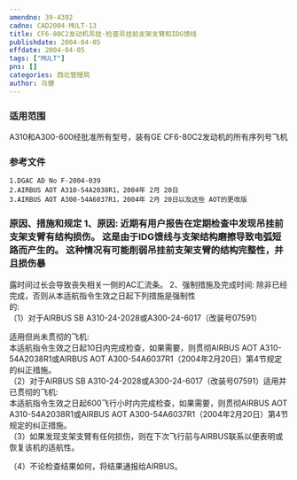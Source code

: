 ```yaml
---
amendno: 39-4392  
cadno: CAD2004-MULT-13  
title: CF6-80C2发动机吊挂-检查吊挂前支架支臂和IDG馈线  
publishdate: 2004-04-05  
effdate: 2004-04-05  
tags: ["MULT"]  
pns: []  
categories: 西北管理局  
author: 马健  
---
```

  
### 适用范围  
A310和A300-600经批准所有型号，装有GE CF6-80C2发动机的所有序列号飞机  
  
<!--more-->  
### 参考文件  
    1.DGAC AD No F-2004-039  
    2.AIRBUS AOT A310-54A2038R1，2004年 2月 20日  
    3.AIRBUS AOT A300-54A6037R1，2004年 2月 20日以及这些 AOT的更改版  
  
### 原因、措施和规定 1、原因:     近期有用户报告在定期检查中发现吊挂前支架支臂有结构损伤。     这是由于IDG馈线与支架结构磨擦导致电弧短路而产生的。     这种情况有可能削弱吊挂前支架支臂的结构完整性，并且损伤暴  
露时间过长会导致丧失相关一侧的AC汇流条。 2、强制措施及完成时间:     除非已经完成，否则从本适航指令生效之日起下列措施是强制性  
的:  
    （1）对于AIRBUS SB A310-24-2028或A300-24-6017（改装号07591）  
      
适用但尚未贯彻的飞机:  
      本适航指令生效之日起10日内完成检查，如果需要，则贯彻AIRBUS AOT A310-54A2038R1或AIRBUS AOT A300-54A6037R1（2004年2月20日）第4节规定的纠正措施。  
     （2）对于AIRBUS SB A310-24-2028或A300-24-6017（改装号07591）适用并已贯彻的飞机:  
      本适航指令生效之日起600飞行小时内完成检查，如果需要，则贯彻AIRBUS AOT A310-54A2038R1或AIRBUS AOT A300-54A6037R1（2004年2月20日）第4节规定的纠正措施。  
（3）如果发现支架支臂有任何损伤，则在下次飞行前与AIRBUS联系以便表明或恢复该机的适航性。  
  
（4）不论检查结果如何，将结果通报给AIRBUS。  
